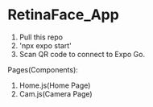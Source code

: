 # RetinaFace_App
1. Pull this repo
2. 'npx expo start'
3. Scan QR code to connect to Expo Go.

Pages(Components):
1. Home.js(Home Page)
2. Cam.js(Camera Page)
